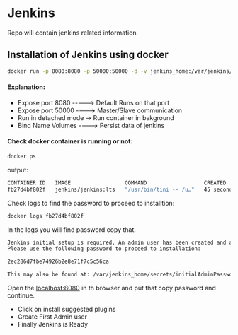 # Jenkins
Repo will contain jenkins related information
## Installation of Jenkins using docker

```bash
docker run -p 8080:8080 -p 50000:50000 -d -v jenkins_home:/var/jenkins/jenkins jenkins/jenkins:lts
```
#### Explanation:

- Expose port 8080 -----> Default Runs on that port
- Expose port 50000 ----> Master/Slave communication
- Run in detached mode -> Run container in bakground
- Bind Name Volumes ----> Persist data of jenkins

#### Check docker container is running or not:
```bash
docker ps
```
output:
```bash
CONTAINER ID   IMAGE                 COMMAND                  CREATED          STATUS          PORTS                                                                                      NAMES
fb27d4bf802f   jenkins/jenkins:lts   "/usr/bin/tini -- /u…"   45 seconds ago   Up 38 seconds   0.0.0.0:8080->8080/tcp, :::8080->8080/tcp, 0.0.0.0:50000->50000/tcp, :::50000->50000/tcp   wizardly_raman
```
Check logs to find the password to proceed to installtion:
```bash
docker logs fb27d4bf802f
```
In the logs you will find password copy that.
```bash
Jenkins initial setup is required. An admin user has been created and a password generated.
Please use the following password to proceed to installation:

2ec286d7fbe74926b2e8e71f7c5c56ca

This may also be found at: /var/jenkins_home/secrets/initialAdminPassword
```
Open the   [localhost:8080](http://localhost:8080/) in th browser and put that copy password and continue.
- Click on install suggested plugins
- Create First Admin user
- Finally Jenkins is Ready







